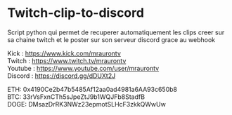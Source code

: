 # Twitch-clip-to-discord

Script python qui permet de recuperer automatiquement les clips creer sur sa chaine twitch et le poster sur son serveur discord grace au webhook

Kick : https://www.kick.com/mraurontv     
Twitch : https://www.twitch.tv/mraurontv    
Youtube : https://www.youtube.com/user/mraurontv    
Discord : https://discord.gg/dDUXt2J    

ETH: 0x4190Ce2b47b5485Af12aa0ad4981a6AA93c650b8    
BTC: 33rVsFxnCTh5sJpeZtJ9b1WQJFb8StadfB    
DOGE: DMsazDrRK3NWz23epmotSLHcF3zkkQWwUw    

